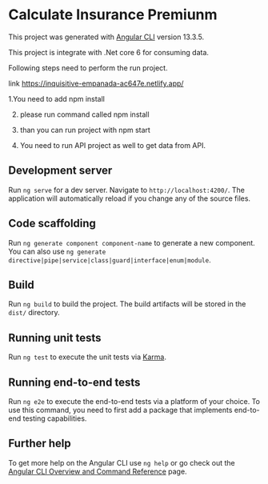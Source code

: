 # Calculate Insurance Premiunm

This project was generated with [Angular CLI](https://github.com/angular/angular-cli) version 13.3.5.

This project is integrate with .Net core 6 for consuming data.

Following steps need to perform the run project.

link https://inquisitive-empanada-ac647e.netlify.app/

 1.You need to add npm install

2. please run command called npm install

3. than you can run project with npm start

4. You need to run API project as well to get data from API.

## Development server

Run `ng serve` for a dev server. Navigate to `http://localhost:4200/`. The application will automatically reload if you change any of the source files.

## Code scaffolding

Run `ng generate component component-name` to generate a new component. You can also use `ng generate directive|pipe|service|class|guard|interface|enum|module`.

## Build

Run `ng build` to build the project. The build artifacts will be stored in the `dist/` directory.

## Running unit tests

Run `ng test` to execute the unit tests via [Karma](https://karma-runner.github.io).

## Running end-to-end tests

Run `ng e2e` to execute the end-to-end tests via a platform of your choice. To use this command, you need to first add a package that implements end-to-end testing capabilities.

## Further help

To get more help on the Angular CLI use `ng help` or go check out the [Angular CLI Overview and Command Reference](https://angular.io/cli) page.
